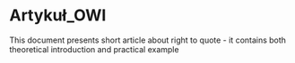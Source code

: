 # Artykuł_OWI

This document presents short article about right to quote - it contains both theoretical introduction and practical example  
